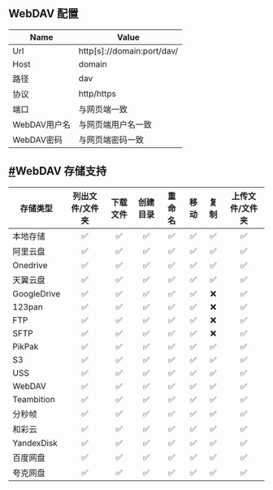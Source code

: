 ## WebDAV 配置

| Name         | Value                      |
| ------------ | -------------------------- |
| Url          | http[s]://domain:port/dav/ |
| Host         | domain                     |
| 路径         | dav                        |
| 协议         | http/https                 |
| 端口         | 与网页端一致               |
| WebDAV用户名 | 与网页端用户名一致         |
| WebDAV密码   | 与网页端密码一致           |

## [#](https://alist.nn.ci/zh/guide/webdav.html#webdav-存储支持)WebDAV 存储支持

| 存储类型    | 列出文件/文件夹 | 下载文件 | 创建目录 | 重命名 | 移动 | 复制 | 上传文件/文件夹 |
| ----------- | :-------------: | :------: | :------: | :----: | :--: | :--: | :-------------: |
| 本地存储    |        ✅        |    ✅     |    ✅     |   ✅    |  ✅   |  ✅   |        ✅        |
| 阿里云盘    |        ✅        |    ✅     |    ✅     |   ✅    |  ✅   |  ✅   |        ✅        |
| Onedrive    |        ✅        |    ✅     |    ✅     |   ✅    |  ✅   |  ✅   |        ✅        |
| 天翼云盘    |        ✅        |    ✅     |    ✅     |   ✅    |  ✅   |  ✅   |        ✅        |
| GoogleDrive |        ✅        |    ✅     |    ✅     |   ✅    |  ✅   |  ❌   |        ✅        |
| 123pan      |        ✅        |    ✅     |    ✅     |   ✅    |  ✅   |  ❌   |        ✅        |
| FTP         |        ✅        |    ✅     |    ✅     |   ✅    |  ✅   |  ❌   |        ✅        |
| SFTP        |        ✅        |    ✅     |    ✅     |   ✅    |  ✅   |  ❌   |        ✅        |
| PikPak      |        ✅        |    ✅     |    ✅     |   ✅    |  ✅   |  ✅   |        ✅        |
| S3          |        ✅        |    ✅     |    ✅     |   ✅    |  ✅   |  ✅   |        ✅        |
| USS         |        ✅        |    ✅     |    ✅     |   ✅    |  ✅   |  ✅   |        ✅        |
| WebDAV      |        ✅        |    ✅     |    ✅     |   ✅    |  ✅   |  ✅   |        ✅        |
| Teambition  |        ✅        |    ✅     |    ✅     |   ✅    |  ✅   |  ✅   |        ✅        |
| 分秒帧      |        ✅        |    ✅     |    ✅     |   ✅    |  ✅   |  ✅   |        ✅        |
| 和彩云      |        ✅        |    ✅     |    ✅     |   ✅    |  ✅   |  ✅   |        ✅        |
| YandexDisk  |        ✅        |    ✅     |    ✅     |   ✅    |  ✅   |  ✅   |        ✅        |
| 百度网盘    |        ✅        |    ✅     |    ✅     |   ✅    |  ✅   |  ✅   |        ✅        |
| 夸克网盘    |        ✅        |    ✅     |    ✅     |   ✅    |  ✅   |  ✅   |        ✅        |